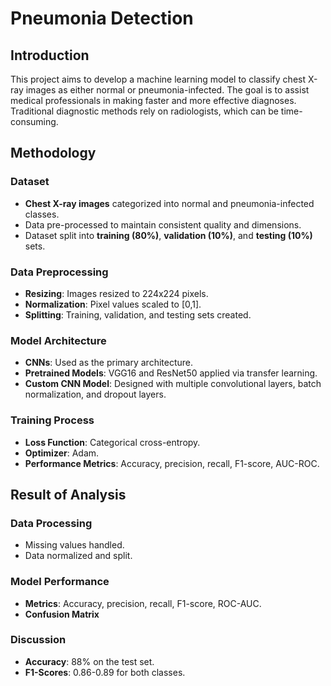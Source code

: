 #  Pneumonia Detection

## Introduction

This project aims to develop a machine learning model to classify chest X-ray images as either normal or pneumonia-infected. The goal is to assist medical professionals in making faster and more effective diagnoses. Traditional diagnostic methods rely on radiologists, which can be time-consuming.

## Methodology

### Dataset

- **Chest X-ray images** categorized into normal and pneumonia-infected classes.
- Data pre-processed to maintain consistent quality and dimensions.
- Dataset split into **training (80%)**, **validation (10%)**, and **testing (10%)** sets.

### Data Preprocessing

- **Resizing**: Images resized to 224x224 pixels.
- **Normalization**: Pixel values scaled to [0,1].
- **Splitting**: Training, validation, and testing sets created.

### Model Architecture

- **CNNs**: Used as the primary architecture.
- **Pretrained Models**: VGG16 and ResNet50 applied via transfer learning.
- **Custom CNN Model**: Designed with multiple convolutional layers, batch normalization, and dropout layers.

### Training Process

- **Loss Function**: Categorical cross-entropy.
- **Optimizer**: Adam.
- **Performance Metrics**: Accuracy, precision, recall, F1-score, AUC-ROC.

## Result of Analysis

### Data Processing

- Missing values handled.
- Data normalized and split.

### Model Performance

- **Metrics**: Accuracy, precision, recall, F1-score, ROC-AUC.
- **Confusion Matrix**

### Discussion

- **Accuracy**: 88% on the test set.
- **F1-Scores**: 0.86-0.89 for both classes.

